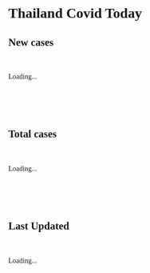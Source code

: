 <style> @font-face { font-family: chirp; src: url(gt-america.ttf); } * { font-family: chirp; } </style>

# Thailand Covid Today

<html>
  <h2>New cases</h2>
  <br>
  <p id="new">Loading...</p>
  <br><br><br>
  <h2>Total cases</h2>
  <br>
  <p id="total">Loading...</p>
  <br><br><br>
  <h2>Last Updated</h2>
  <br>
  <p id="updated">Loading...</p>

  <script>
    fetch(`https://covid19.ddc.moph.go.th/api/Cases/today-cases-all`).then(res => res.json()).then(data => {
      document.getElementById("new").innerHTML = data["new_case"];
      document.getElementById("total").innerHTML = data["total_case"];
      document.getElementById("update").innerHTML = data["update_date"];
    }
  </script>

</html>
